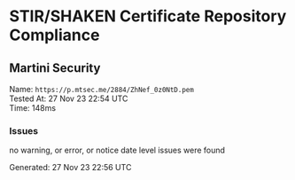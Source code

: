 # STIR/SHAKEN Certificate Repository Compliance

## Martini Security

Name: `https://p.mtsec.me/2884/ZhNef_0z0NtD.pem`\
Tested At: 27 Nov 23 22:54 UTC\
Time: 148ms

### Issues

no warning, or error, or notice date level issues were found

Generated: 27 Nov 23 22:56 UTC